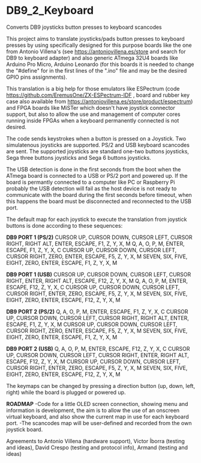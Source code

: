 # DB9_2_Keyboard
Converts DB9 joysticks button presses to keyboard scancodes


This project aims to translate joysticks/pads button presses to keyboard presses by using specifically designed for this purpose boards like the one from Antonio Villena's (see https://antoniovillena.es/store and search for DB9 to keyboard adapter) and also generic ATmega 32U4 boards like Arduino Pro Micro, Arduino Leonardo (for this boards it is needed to change the "#define" for in the first lines of the ".ino" file and may be the desired GPIO pins assignments).

This translation is a big help for those emulators like ESPectrum (code https://github.com/EremusOne/ZX-ESPectrum-IDF , board and rubber key case also available from https://antoniovillena.es/store/product/espectrum) and FPGA boards like MiSTer which doesn't have joystick connector support, but also to allow the use and management of computer cores running inside FPGAs when a keyboard permanently connected is not desired.

The code sends keystrokes when a button is pressed on a Joystick. Two simulatenous joysticks are supported. PS/2 and USB keyboard scancodes are sent. The supported joysticks are standard one-two buttons joysticks, Sega three buttons joysticks and Sega 6 buttons joysticks.

The USB detection is done in the first seconds from the boot when the ATmega board is connected to a USB or PS/2 port and powered up. If the board is permantly connected to a computer like PC or Raspberry Pi probably the USB detection will fail as the host device is not ready to communicate with the board during the first seconds before timeout, when this happens the board must be disconnected and reconnected to the USB port.

The default map for each joystick to execute the translation from joystick buttons is done according to these sequences:

**DB9 PORT 1 (PS/2)**
CURSOR UP, CURSOR DOWN, CURSOR LEFT, CURSOR RIGHT, RIGHT ALT, ENTER, ESCAPE, F1, Z, Y, X, M
Q, A, O, P, M, ENTER, ESCAPE, F1, Z, Y, X, C
CURSOR UP, CURSOR DOWN, CURSOR LEFT, CURSOR RIGHT, ZERO, ENTER, ESCAPE, F5, Z, Y, X, M
SEVEN, SIX, FIVE, EIGHT, ZERO, ENTER, ESCAPE, F1, Z, Y, X, M

**DB9 PORT 1 (USB)**
CURSOR UP, CURSOR DOWN, CURSOR LEFT, CURSOR RIGHT, ENTER, RIGHT ALT, ESCAPE, F12, Z, Y, X, M
Q, A, O, P, M, ENTER, ESCAPE, F12, Z, Y, X, C
CURSOR UP, CURSOR DOWN, CURSOR LEFT, CURSOR RIGHT, ENTER, ZERO, ESCAPE, F5, Z, Y, X, M
SEVEN, SIX, FIVE, EIGHT, ZERO, ENTER, ESCAPE, F12, Z, Y, X, M


**DB9 PORT 2 (PS/2)**
Q, A, O, P, M, ENTER, ESCAPE, F1, Z, Y, X, C
CURSOR UP, CURSOR DOWN, CURSOR LEFT, CURSOR RIGHT, RIGHT ALT, ENTER, ESCAPE, F1, Z, Y, X, M
CURSOR UP, CURSOR DOWN, CURSOR LEFT, CURSOR RIGHT, ZERO, ENTER, ESCAPE, F5, Z, Y, X, M
SEVEN, SIX, FIVE, EIGHT, ZERO, ENTER, ESCAPE, F1, Z, Y, X, M


**DB9 PORT 2 (USB)**
Q, A, O, P, M, ENTER, ESCAPE, F12, Z, Y, X, C
CURSOR UP, CURSOR DOWN, CURSOR LEFT, CURSOR RIGHT, ENTER, RIGHT ALT, ESCAPE, F12, Z, Y, X, M
CURSOR UP, CURSOR DOWN, CURSOR LEFT, CURSOR RIGHT, ENTER, ZERO, ESCAPE, F5, Z, Y, X, M
SEVEN, SIX, FIVE, EIGHT, ZERO, ENTER, ESCAPE, F12, Z, Y, X, M


The keymaps can be changed by pressing a direction button (up, down, left, right) while the board is plugged or powered up.



**ROADMAP**
-Code for a little OLED screen connection, showing menu and information is development, the aim is to allow the use of an onscreen virtual keyboard, and also show the current map in use for each keyboard port.
-The scancodes map will be user-defined and recorded from the own joystick board.



Agreements to Antonio Villena (hardware support), Victor Íborra (testing and ideas), David Crespo (testing and protocol info), Armand (testing and ideas)


